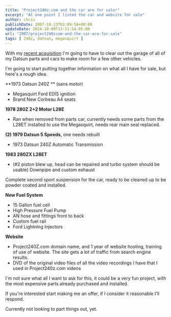 ```yaml
---
title: "Project240z.com and the car are for sale!"
excerpt: "At one point I listed the car and website for sale"
author: chris
publishDate: 2007-10-23T03:09:58+00:00
updateDate: 2024-10-09T13:21:54-05:00
url: "2007/project240zcom-and-the-car-are-for-sale"
tags: [ 240z, datsun, megasquirt ]
---
```


With my <a href="https://www.corvettez06.org">recent acquisition</a> I'm going to have to clear out the garage of all of my Datsun parts and cars to make room for a few other vehicles.

I'm going to start putting together information on what all I have for sale, but here's a rough idea.

**1973 Datsun 240Z ** (sans motor)
- Megasquirt Ford EDIS ignition
- Brand New Corbeau A4 seats
  
**1978 280Z 2+2 Motor L28E**
- Ran when removed from parts car, currently needs some parts from the L28ET installed to use the Megasquirt, needs rear main seal replaced.

**(2) 1979 Datsun 5 Speeds**, one needs rebuilt
- 1973 Datsun 240Z Automatic Transmission
  
**1983 280ZX L28ET**
- (#2 piston blew up, head can be repaired and turbo system should be usable) Downpipe and custom exhaust 

Complete second sport suspension for the car, ready to be cleaned up to be powder coated and installed.
  
**New Fuel System**
- 15 Gallon fuel cell
- High Pressure Fuel Pump
- AN hose and fittings front to back
- Custom fuel rail
- Ford Lightning Injectors

**Website**
- Project240Z.com domain name, and 1 year of website hosting, training of use of website. The site gets a lot of traffic from search engine results.
- DVD of the original video files of all the video recordings I have that I used in Project240z.com videos

I'm not sure what all I want to ask for this, it could be a very fun project, with the most expensive parts already purchased and installed.

If you're interested start making me an offer, if I consider it reasonable I'll respond.

Currently not looking to part things out, yet.

